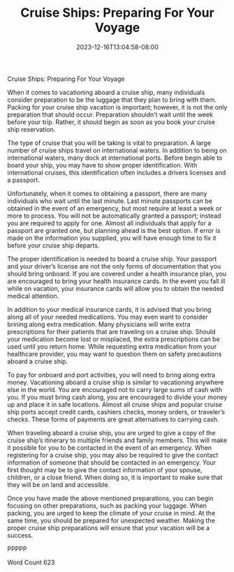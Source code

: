 ﻿---
title: "Cruise Ships:  Preparing For Your Voyage"
date: 2023-12-16T13:04:58-08:00
description: "Cruise Ships Tips for Web Success"
featured_image: "/images/Cruise Ships.jpg"
tags: ["Cruise Ships"]
---

Cruise Ships:  Preparing For Your Voyage

When it comes to vacationing aboard a cruise ship, many individuals consider preparation to be the luggage that they plan to bring with them.  Packing for your cruise ship vacation is important; however, it is not the only preparation that should occur.  Preparation shouldn’t wait until the week before your trip.  Rather, it should begin as soon as you book your cruise ship reservation.  

The type of cruise that you will be taking is vital to preparation.  A large number of cruise ships travel on international waters.  In addition to being on international waters, many dock at international ports.  Before begin able to board your ship, you may have to show proper identification. With international cruises, this identification often includes a drivers licenses and a passport.

Unfortunately, when it comes to obtaining a passport, there are many individuals who wait until the last minute.  Last minute passports can be obtained in the event of an emergency, but most require at least a week or more to process.  You will not be automatically granted a passport; instead you are required to apply for one.  Almost all individuals that apply for a passport are granted one, but planning ahead is the best option. If error is made on the information you supplied, you will have enough time to fix it before your cruise ship departs. 

The proper identification is needed to board a cruise ship.  Your passport and your driver’s license are not the only forms of documentation that you should bring onboard.  If you are covered under a health insurance plan, you are encouraged to bring your health insurance cards.  In the event you fall ill while on vacation, your insurance cards will allow you to obtain the needed medical attention.  

In addition to your medical insurance cards, it is advised that you bring along all of your needed medications. You may even want to consider brining along extra medication. Many physicians will write extra prescriptions for their patients that are traveling on a cruise ship.  Should your medication become lost or misplaced, the extra prescriptions can be used until you return home.  While requesting extra medication from your healthcare provider, you may want to question them on safety precautions aboard a cruise ship.

To pay for onboard and port activities, you will need to bring along extra money.  Vacationing aboard a cruise ship is similar to vacationing anywhere else in the world.  You are encouraged not to carry large sums of cash with you.  If you must bring cash along, you are encouraged to divide your money up and place it in safe locations.  Almost all cruise ships and popular cruise ship ports accept credit cards, cashiers checks, money orders, or traveler’s checks.  These forms of payments are great alternatives to carrying cash.

When traveling aboard a cruise ship, you are urged to give a copy of the cruise ship’s itinerary to multiple friends and family members.  This will make it possible for you to be contacted in the event of an emergency.  When registering for a cruise ship, you may also be required to give the contact information of someone that should be contacted in an emergency.  Your first thought may be to give the contact information of your spouse, children, or a close friend.  When doing so, it is important to make sure that they will be on land and accessible.  

Once you have made the above mentioned preparations, you can begin focusing on other preparations, such as packing your luggage.  When packing, you are urged to keep the climate of your cruise in mind.  At the same time, you should be prepared for unexpected weather. Making the proper cruise ship preparations will ensure that your vacation will be a success.

PPPPP

Word Count 623

